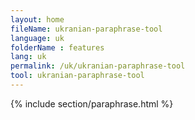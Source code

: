 ```yaml
---
layout: home
fileName: ukranian-paraphrase-tool
language: uk
folderName : features
lang: uk
permalink: /uk/ukranian-paraphrase-tool
tool: ukranian-paraphrase-tool
---
```

{% include section/paraphrase.html %}